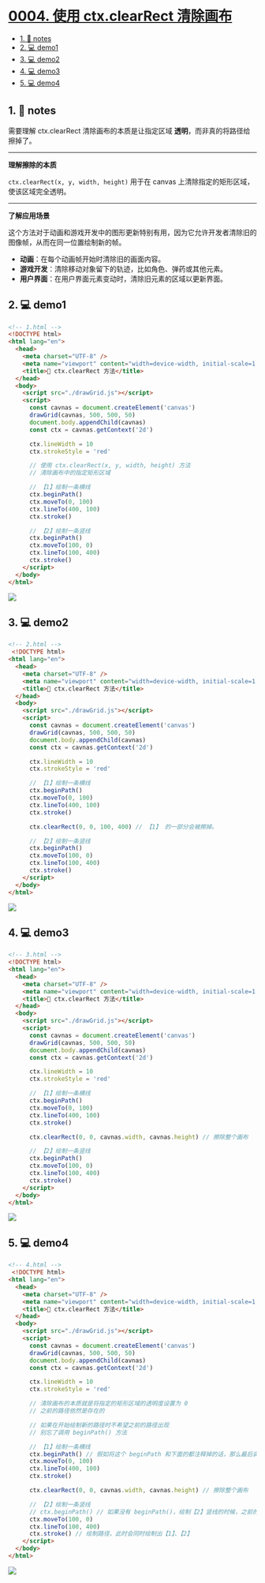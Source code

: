 # [0004. 使用 ctx.clearRect 清除画布](https://github.com/Tdahuyou/TNotes.canvas/tree/main/notes/0004.%20%E4%BD%BF%E7%94%A8%20ctx.clearRect%20%E6%B8%85%E9%99%A4%E7%94%BB%E5%B8%83)

<!-- region:toc -->

- [1. 📒 notes](#1--notes)
- [2. 💻 demo1](#2--demo1)
- [3. 💻 demo2](#3--demo2)
- [4. 💻 demo3](#4--demo3)
- [5. 💻 demo4](#5--demo4)

<!-- endregion:toc -->

## 1. 📒 notes

需要理解 ctx.clearRect 清除画布的本质是让指定区域 **透明**，而非真的将路径给擦掉了。

---

**理解擦除的本质**

`ctx.clearRect(x, y, width, height)` 用于在 canvas 上清除指定的矩形区域，使该区域完全透明。

---

**了解应用场景**

这个方法对于动画和游戏开发中的图形更新特别有用，因为它允许开发者清除旧的图像帧，从而在同一位置绘制新的帧。

- **动画**：在每个动画帧开始时清除旧的画面内容。
- **游戏开发**：清除移动对象留下的轨迹，比如角色、弹药或其他元素。
- **用户界面**：在用户界面元素变动时，清除旧元素的区域以更新界面。

## 2. 💻 demo1

```html
<!-- 1.html -->
<!DOCTYPE html>
<html lang="en">
  <head>
    <meta charset="UTF-8" />
    <meta name="viewport" content="width=device-width, initial-scale=1.0" />
    <title>📝 ctx.clearRect 方法</title>
  </head>
  <body>
    <script src="./drawGrid.js"></script>
    <script>
      const cavnas = document.createElement('canvas')
      drawGrid(cavnas, 500, 500, 50)
      document.body.appendChild(cavnas)
      const ctx = cavnas.getContext('2d')

      ctx.lineWidth = 10
      ctx.strokeStyle = 'red'

      // 使用 ctx.clearRect(x, y, width, height) 方法
      // 清除画布中的指定矩形区域

      // 【1】绘制一条横线
      ctx.beginPath()
      ctx.moveTo(0, 100)
      ctx.lineTo(400, 100)
      ctx.stroke()

      // 【2】绘制一条竖线
      ctx.beginPath()
      ctx.moveTo(100, 0)
      ctx.lineTo(100, 400)
      ctx.stroke()
    </script>
  </body>
</html>
```

![](assets/2024-10-03-22-50-14.png)

## 3. 💻 demo2

```html
<!-- 2.html -->
 <!DOCTYPE html>
<html lang="en">
  <head>
    <meta charset="UTF-8" />
    <meta name="viewport" content="width=device-width, initial-scale=1.0" />
    <title>📝 ctx.clearRect 方法</title>
  </head>
  <body>
    <script src="./drawGrid.js"></script>
    <script>
      const cavnas = document.createElement('canvas')
      drawGrid(cavnas, 500, 500, 50)
      document.body.appendChild(cavnas)
      const ctx = cavnas.getContext('2d')

      ctx.lineWidth = 10
      ctx.strokeStyle = 'red'

      // 【1】绘制一条横线
      ctx.beginPath()
      ctx.moveTo(0, 100)
      ctx.lineTo(400, 100)
      ctx.stroke()

      ctx.clearRect(0, 0, 100, 400) // 【1】 的一部分会被擦掉。

      // 【2】绘制一条竖线
      ctx.beginPath()
      ctx.moveTo(100, 0)
      ctx.lineTo(100, 400)
      ctx.stroke()
    </script>
  </body>
</html>
```

![](assets/2024-10-03-22-51-05.png)

## 4. 💻 demo3

```html
<!-- 3.html -->
<!DOCTYPE html>
<html lang="en">
  <head>
    <meta charset="UTF-8" />
    <meta name="viewport" content="width=device-width, initial-scale=1.0" />
    <title>📝 ctx.clearRect 方法</title>
  </head>
  <body>
    <script src="./drawGrid.js"></script>
    <script>
      const cavnas = document.createElement('canvas')
      drawGrid(cavnas, 500, 500, 50)
      document.body.appendChild(cavnas)
      const ctx = cavnas.getContext('2d')

      ctx.lineWidth = 10
      ctx.strokeStyle = 'red'

      // 【1】绘制一条横线
      ctx.beginPath()
      ctx.moveTo(0, 100)
      ctx.lineTo(400, 100)
      ctx.stroke()

      ctx.clearRect(0, 0, cavnas.width, cavnas.height) // 擦除整个画布

      // 【2】绘制一条竖线
      ctx.beginPath()
      ctx.moveTo(100, 0)
      ctx.lineTo(100, 400)
      ctx.stroke()
    </script>
  </body>
</html>
```

![](assets/2024-10-03-22-51-24.png)

## 5. 💻 demo4

```html
<!-- 4.html -->
 <!DOCTYPE html>
<html lang="en">
  <head>
    <meta charset="UTF-8" />
    <meta name="viewport" content="width=device-width, initial-scale=1.0" />
    <title>📝 ctx.clearRect 方法</title>
  </head>
  <body>
    <script src="./drawGrid.js"></script>
    <script>
      const cavnas = document.createElement('canvas')
      drawGrid(cavnas, 500, 500, 50)
      document.body.appendChild(cavnas)
      const ctx = cavnas.getContext('2d')

      ctx.lineWidth = 10
      ctx.strokeStyle = 'red'

      // 清除画布的本质就是将指定的矩形区域的透明度设置为 0
      // 之前的路径依然是存在的

      // 如果在开始绘制新的路径时不希望之前的路径出现
      // 别忘了调用 beginPath() 方法

      // 【1】绘制一条横线
      ctx.beginPath() // 假如将这个 beginPath 和下面的都注释掉的话，那么最后调用 stroke() 时，会将之前的网格路径也一起绘制出来。（不过 lineWidth 和 strokeStyle 不再是 drawGrid 方法中封装的值了。）
      ctx.moveTo(0, 100)
      ctx.lineTo(400, 100)
      ctx.stroke()

      ctx.clearRect(0, 0, cavnas.width, cavnas.height) // 擦除整个画布

      // 【2】绘制一条竖线
      // ctx.beginPath() // 如果没有 beginPath()，绘制【2】竖线的时候，之前的【1】横线也会出现。
      ctx.moveTo(100, 0)
      ctx.lineTo(100, 400)
      ctx.stroke() // 绘制路径，此时会同时绘制出【1】、【2】
    </script>
  </body>
</html>
```

![](assets/2024-10-03-22-51-38.png)
